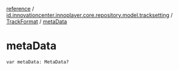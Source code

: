 [reference](../../index.md) / [id.innovationcenter.innoplayer.core.repository.model.tracksetting](../index.md) / [TrackFormat](index.md) / [metaData](./meta-data.md)

# metaData

`var metaData: MetaData?`